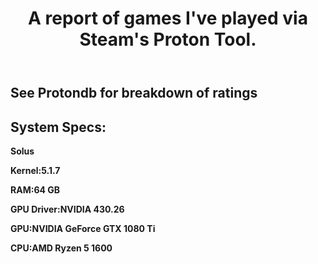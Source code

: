 <html> 
<header><h1>A report of games I've played via Steam's Proton Tool.</h1></header>
  <h2> See Protondb for breakdown of ratings </h2> 
<body>
<h2>System Specs:</h2>

<p><b>Solus</p>

<p><b>Kernel:</b>5.1.7</p>

<p><b>RAM:</b>64 GB</p>

<p><b>GPU Driver:</b>NVIDIA 430.26</p>

<p><b>GPU:</b>NVIDIA GeForce GTX 1080 Ti</p>

<p><b>CPU:</b>AMD Ryzen 5 1600</p>

</body>
</html>
